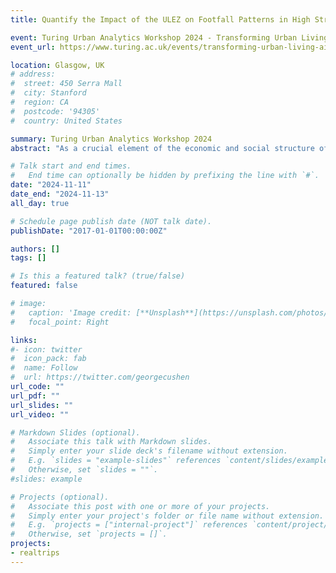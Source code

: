 ```yaml
---
title: Quantify the Impact of the ULEZ on Footfall Patterns in High Streets and Social Equality across London

event: Turing Urban Analytics Workshop 2024 - Transforming Urban Living with AI and Digital Twins
event_url: https://www.turing.ac.uk/events/transforming-urban-living-ai-and-digital-twins

location: Glasgow, UK
# address:
#  street: 450 Serra Mall
#  city: Stanford
#  region: CA
#  postcode: '94305'
#  country: United States

summary: Turing Urban Analytics Workshop 2024
abstract: "As a crucial element of the economic and social structure of urban areas, high streets, particularly those in Outer London, are declining. To address the challenges of high street revitalisation and town centre vibrancy enhancement in Outer London, as well as to explore the potential impact of the Ultra Low Emission Zone (ULEZ) expansion on the local economy, this research investigated three key areas. First, it quantified the causal impact of the ULEZ expansion on visitor patterns in Outer London. Secondly, it examined the policy's effects on social equality. Lastly, it explored the socio-spatial heterogeneity of these impacts. Using the Spatially Robust Interrupted Time Series (SRITS) method, an adaptation of Zhang and Ning's SITS design, the study effectively controlled for seasonal trends and analysed how the social and spatial characteristics of different high streets shaped their response to the ULEZ. The results show that the ULEZ expansion did increase footfall on local high streets, particularly in deprived areas, where the policy intensified the reliance on nearby high streets. Furthermore, the study found that the composition and size of high streets play a crucial role in their vitality. These findings underscore the importance of supporting local businesses in Outer London, especially in disadvantaged areas, and provide strategic insights for post-ULEZ high street development."

# Talk start and end times.
#   End time can optionally be hidden by prefixing the line with `#`.
date: "2024-11-11"
date_end: "2024-11-13"
all_day: true

# Schedule page publish date (NOT talk date).
publishDate: "2017-01-01T00:00:00Z"

authors: []
tags: []

# Is this a featured talk? (true/false)
featured: false

# image:
#   caption: 'Image credit: [**Unsplash**](https://unsplash.com/photos/bzdhc5b3Bxs)'
#   focal_point: Right

links:
#- icon: twitter
#  icon_pack: fab
#  name: Follow
#  url: https://twitter.com/georgecushen
url_code: ""
url_pdf: ""
url_slides: ""
url_video: ""

# Markdown Slides (optional).
#   Associate this talk with Markdown slides.
#   Simply enter your slide deck's filename without extension.
#   E.g. `slides = "example-slides"` references `content/slides/example-slides.md`.
#   Otherwise, set `slides = ""`.
#slides: example

# Projects (optional).
#   Associate this post with one or more of your projects.
#   Simply enter your project's folder or file name without extension.
#   E.g. `projects = ["internal-project"]` references `content/project/deep-learning/index.md`.
#   Otherwise, set `projects = []`.
projects:
- realtrips
---
```


<!-- {{% callout note %}}
Click on the **Slides** button above to view the built-in slides feature.
{{% /callout %}}

Slides can be added in a few ways:

- **Create** slides using Wowchemy's [*Slides*](https://wowchemy.com/docs/managing-content/#create-slides) feature and link using `slides` parameter in the front matter of the talk file
- **Upload** an existing slide deck to `static/` and link using `url_slides` parameter in the front matter of the talk file
- **Embed** your slides (e.g. Google Slides) or presentation video on this page using [shortcodes](https://wowchemy.com/docs/writing-markdown-latex/).

Further event details, including [page elements](https://wowchemy.com/docs/writing-markdown-latex/) such as image galleries, can be added to the body of this page. -->
